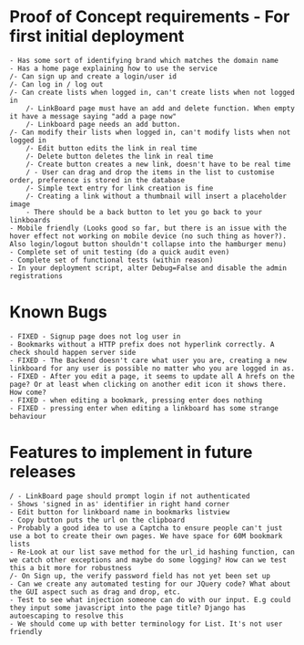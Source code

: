 # Proof of Concept requirements - For first initial deployment
    - Has some sort of identifying brand which matches the domain name
    - Has a home page explaining how to use the service
    /- Can sign up and create a login/user id
    /- Can log in / log out
    /- Can create lists when logged in, can't create lists when not logged in
        /- LinkBoard page must have an add and delete function. When empty it have a message saying "add a page now"
        /- Linkboard page needs an add button. 
    /- Can modify their lists when logged in, can't modify lists when not logged in
        /- Edit button edits the link in real time
        /- Delete button deletes the link in real time
        /- Create button creates a new link, doesn't have to be real time
        / - User can drag and drop the items in the list to customise order, preference is stored in the database
        /- Simple text entry for link creation is fine
        /- Creating a link without a thumbnail will insert a placeholder image    
        - There should be a back button to let you go back to your linkboards
    - Mobile friendly (Looks good so far, but there is an issue with the hover effect not working on mobile device (no such thing as hover?). Also login/logout button shouldn't collapse into the hamburger menu)
    - Complete set of unit testing (do a quick audit even)
    - Complete set of functional tests (within reason)
    - In your deployment script, alter Debug=False and disable the admin registrations

# Known Bugs
    - FIXED - Signup page does not log user in
    - Bookmarks without a HTTP prefix does not hyperlink correctly. A check should happen server side
    - FIXED - The Backend doesn't care what user you are, creating a new linkboard for any user is possible no matter who you are logged in as.
    - FIXED - After you edit a page, it seems to update all A hrefs on the page? Or at least when clicking on another edit icon it shows there. How come? 
    - FIXED - when editing a bookmark, pressing enter does nothing
    - FIXED - pressing enter when editing a linkboard has some strange behaviour

# Features to implement in future releases
    / - LinkBoard page should prompt login if not authenticated
    - Shows 'signed in as' identifier in right hand corner
    - Edit button for linkboard name in bookmarks listview
    - Copy button puts the url on the clipboard
    - Probably a good idea to use a Captcha to ensure people can't just use a bot to create their own pages. We have space for 60M bookmark lists
    - Re-Look at our list save method for the url_id hashing function, can we catch other exceptions and maybe do some logging? How can we test this a bit more for robustness 
    /- On Sign up, the verify password field has not yet been set up
    - Can we create any automated testing for our JQuery code? What about the GUI aspect such as drag and drop, etc.
    - Test to see what injection someone can do with our input. E.g could they input some javascript into the page title? Django has autoescaping to resolve this
    - We should come up with better terminology for List. It's not user friendly
